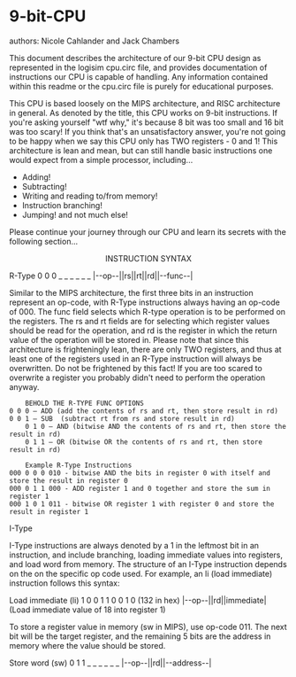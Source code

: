 # 9-bit-CPU
authors: Nicole Cahlander and Jack Chambers

This document describes the architecture of our 9-bit CPU design as represented
in the logisim cpu.circ file, and provides documentation of instructions our CPU is capable of handling.
Any information contained within this readme or the cpu.circ file is purely for educational purposes.

This CPU is based loosely on the MIPS architecture, and RISC architecture in general.
As denoted by the title, this CPU works on 9-bit instructions. If you're asking yourself "wtf why,"
it's because 8 bit was too small and 16 bit was too scary! If you think that's an unsatisfactory answer,
you're not going to be happy when we say this CPU only has TWO registers - 0 and 1!
This architecture is lean and mean, but can still handle basic instructions one would expect from a simple processor,
including...
- Adding!
- Subtracting!
- Writing and reading to/from memory!
- Instruction branching!
- Jumping!
and not much else!

Please continue your journey through our CPU and learn its secrets with the following section...

<p align=center>INSTRUCTION SYNTAX</p>

R-Type
		          0 0 0   _   _   _   _  _  _
	           |--op--||rs||rt||rd||--func--|

Similar to the MIPS architecture, the first three bits in an instruction represent an op-code,
with R-Type instructions always having an op-code of 000.
The func field selects which R-type operation is to be performed on the registers.
The rs and rt fields are for selecting which register values should be read for
the operation, and rd is the register in which the return value of the operation will be stored in.
Please note that since this architecture is frighteningly lean, there are only TWO registers,
and thus at least one of the registers used in an R-Type instruction will always be overwritten.
Do not be frightened by this fact! If you are too scared to overwrite a register you probably didn't need to perform the operation anyway.

		BEHOLD THE R-TYPE FUNC OPTIONS
    0 0 0 – ADD (add the contents of rs and rt, then store result in rd)
    0 0 1 – SUB  (subtract rt from rs and store result in rd)
		0 1 0 – AND (bitwise AND the contents of rs and rt, then store the result in rd)
		0 1 1 – OR (bitwise OR the contents of rs and rt, then store result in rd)

		Example R-Type Instructions
    000 0 0 0 010 - bitwise AND the bits in register 0 with itself and store the result in register 0
    000 0 1 1 000 - ADD register 1 and 0 together and store the sum in register 1
    000 1 0 1 011 - bitwise OR register 1 with register 0 and store the result in register 1


I-Type

I-Type instructions are always denoted by a 1 in the leftmost bit in an instruction,
and include branching, loading immediate values into registers, and load word from memory.
The structure of an I-Type instruction depends on the on the specific op code used.
For example, an li (load immediate) instruction follows this syntax:

Load immediate (li)
          1 0 0   1   1 0 0 1 0   (132 in hex)
         |--op--||rd||immediate|
         (Load immediate value of 18 into register 1)


To store a register value in memory (sw in MIPS), use op-code 011. The next bit will be the target register,
and the remaining 5 bits are the address in memory where the value should be stored.

Store word (sw)
         0 1 1   _    _ _ _ _ _
        |--op--||rd||--address--|
